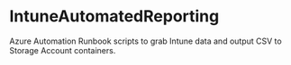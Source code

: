 # IntuneAutomatedReporting
Azure Automation Runbook scripts to grab Intune data and output CSV to Storage Account containers.
